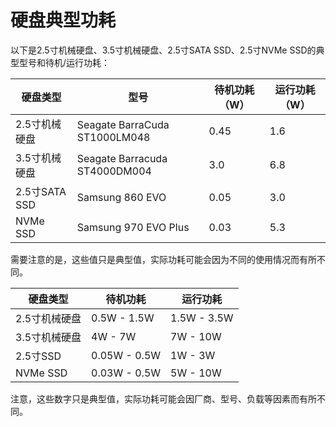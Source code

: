 # 硬盘典型功耗
以下是2.5寸机械硬盘、3.5寸机械硬盘、2.5寸SATA SSD、2.5寸NVMe SSD的典型型号和待机/运行功耗：

| 硬盘类型 | 型号 | 待机功耗（W） | 运行功耗（W） |
| --- | --- | --- | --- |
| 2.5寸机械硬盘 | Seagate BarraCuda ST1000LM048 | 0.45 | 1.6 |
| 3.5寸机械硬盘 | Seagate Barracuda ST4000DM004 | 3.0 | 6.8 |
| 2.5寸SATA SSD | Samsung 860 EVO | 0.05 | 3.0 |
| NVMe SSD | Samsung 970 EVO Plus | 0.03 | 5.3 |

需要注意的是，这些值只是典型值，实际功耗可能会因为不同的使用情况而有所不同。

| 硬盘类型 | 待机功耗 | 运行功耗 |
| --- | --- | --- |
| 2.5寸机械硬盘 | 0.5W - 1.5W | 1.5W - 3.5W |
| 3.5寸机械硬盘 | 4W - 7W | 7W - 10W |
| 2.5寸SSD | 0.05W - 0.5W | 1W - 3W |
| NVMe SSD | 0.03W - 0.5W | 5W - 10W |

注意，这些数字只是典型值，实际功耗可能会因厂商、型号、负载等因素而有所不同。